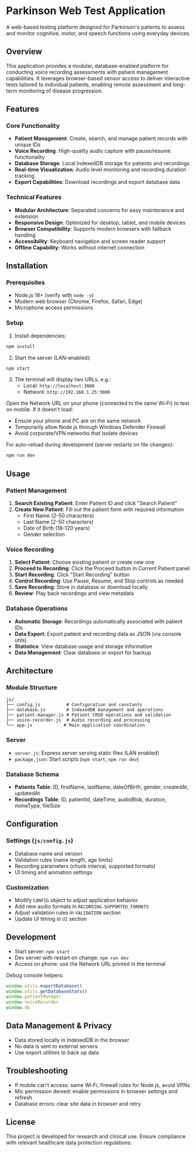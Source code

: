 # Parkinson Web Test Application

A web-based testing platform designed for Parkinson's patients to assess and monitor cognitive, motor, and speech functions using everyday devices.

## Overview

This application provides a modular, database-enabled platform for conducting voice recording assessments with patient management capabilities. It leverages browser-based sensor access to deliver interactive tests tailored to individual patients, enabling remote assessment and long-term monitoring of disease progression.

## Features

### Core Functionality
- **Patient Management**: Create, search, and manage patient records with unique IDs
- **Voice Recording**: High-quality audio capture with pause/resume functionality
- **Database Storage**: Local IndexedDB storage for patients and recordings
- **Real-time Visualization**: Audio level monitoring and recording duration tracking
- **Export Capabilities**: Download recordings and export database data

### Technical Features
- **Modular Architecture**: Separated concerns for easy maintenance and extension
- **Responsive Design**: Optimized for desktop, tablet, and mobile devices
- **Browser Compatibility**: Supports modern browsers with fallback handling
- **Accessibility**: Keyboard navigation and screen reader support
- **Offline Capability**: Works without internet connection

## Installation

### Prerequisites
- Node.js 18+ (verify with `node -v`)
- Modern web browser (Chrome, Firefox, Safari, Edge)
- Microphone access permissions

### Setup
1. Install dependencies:
```bash
npm install
```
2. Start the server (LAN-enabled):
```bash
npm start
```
3. The terminal will display two URLs, e.g.:
   - Local: `http://localhost:3000`
   - Network: `http://192.168.1.25:3000`

Open the Network URL on your phone (connected to the same Wi‑Fi) to test on mobile. If it doesn't load:
- Ensure your phone and PC are on the same network
- Temporarily allow Node.js through Windows Defender Firewall
- Avoid corporate/VPN networks that isolate devices

For auto-reload during development (server restarts on file changes):
```bash
npm run dev
```

## Usage

### Patient Management
1. **Search Existing Patient**: Enter Patient ID and click "Search Patient"
2. **Create New Patient**: Fill out the patient form with required information
   - First Name (2-50 characters)
   - Last Name (2-50 characters)
   - Date of Birth (18-120 years)
   - Gender selection

### Voice Recording
1. **Select Patient**: Choose existing patient or create new one
2. **Proceed to Recording**: Click the Proceed button in Current Patient panel
3. **Start Recording**: Click "Start Recording" button
4. **Control Recording**: Use Pause, Resume, and Stop controls as needed
5. **Save Recording**: Store in database or download locally
6. **Review**: Play back recordings and view metadata

### Database Operations
- **Automatic Storage**: Recordings automatically associated with patient IDs
- **Data Export**: Export patient and recording data as JSON (via console utils)
- **Statistics**: View database usage and storage information
- **Data Management**: Clear database or export for backup

## Architecture

### Module Structure
```
js/
├── config.js          # Configuration and constants
├── database.js        # IndexedDB management and operations
├── patient-manager.js # Patient CRUD operations and validation
├── voice-recorder.js  # Audio recording and processing
└── app.js            # Main application coordination
```

### Server
- `server.js`: Express server serving static files (LAN enabled)
- `package.json`: Start scripts (`npm start`, `npm run dev`)

### Database Schema
- **Patients Table**: ID, firstName, lastName, dateOfBirth, gender, createdAt, updatedAt
- **Recordings Table**: ID, patientId, dateTime, audioBlob, duration, mimeType, fileSize

## Configuration

### Settings (`js/config.js`)
- Database name and version
- Validation rules (name length, age limits)
- Recording parameters (chunk interval, supported formats)
- UI timing and animation settings

### Customization
- Modify `CONFIG` object to adjust application behavior
- Add new audio formats in `RECORDING.SUPPORTED_FORMATS`
- Adjust validation rules in `VALIDATION` section
- Update UI timing in `UI` section

## Development

- Start server: `npm start`
- Dev server with restart on change: `npm run dev`
- Access on phone: use the Network URL printed in the terminal

Debug console helpers:
```javascript
window.utils.exportDatabase()
window.utils.getDatabaseStats()
window.patientManager
window.voiceRecorder
window.db
```

## Data Management & Privacy
- Data stored locally in IndexedDB in the browser
- No data is sent to external servers
- Use export utilities to back up data

## Troubleshooting
- If mobile can’t access: same Wi‑Fi, firewall rules for Node.js, avoid VPNs
- Mic permission denied: enable permissions in browser settings and refresh
- Database errors: clear site data in browser and retry

## License
This project is developed for research and clinical use. Ensure compliance with relevant healthcare data protection regulations.

